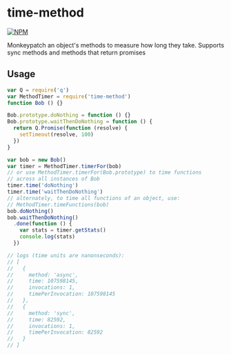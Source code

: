 # time-method

[![NPM](https://nodei.co/npm/time-method.png)](https://nodei.co/npm/time-method/)

Monkeypatch an object's methods to measure how long they take. Supports sync methods and methods that return promises

## Usage

```js
var Q = require('q')
var MethodTimer = require('time-method')
function Bob () {}

Bob.prototype.doNothing = function () {}
Bob.prototype.waitThenDoNothing = function () {
  return Q.Promise(function (resolve) {
    setTimeout(resolve, 100)
  })
}

var bob = new Bob()
var timer = MethodTimer.timerFor(bob)
// or use MethodTimer.timerFor(Bob.prototype) to time functions
// across all instances of Bob
timer.time('doNothing')
timer.time('waitThenDoNothing')
// alternately, to time all functions of an object, use:
// MethodTimer.timeFunctions(bob)
bob.doNothing()
bob.waitThenDoNothing()
  .done(function () {
    var stats = timer.getStats()
    console.log(stats)
  })

// logs (time units are nanonseconds):
// [ 
//   { 
//     method: 'async',
//     time: 107598145,
//     invocations: 1,
//     timePerInvocation: 107598145 
//   },
//   { 
//     method: 'sync',
//     time: 82592,
//     invocations: 1,
//     timePerInvocation: 82592 
//   } 
// ]
```
